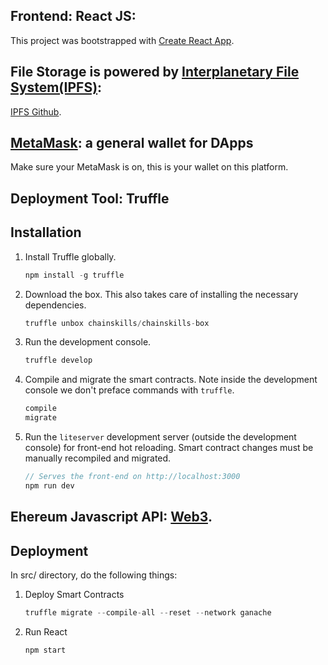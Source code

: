
## Frontend: React JS:

This project was bootstrapped with [Create React App](https://github.com/facebookincubator/create-react-app).

## File Storage is powered by [Interplanetary File System(IPFS)](https://ipfs.io/):
[IPFS Github](https://github.com/ipfs/ipfs).

## [MetaMask](https://metamask.io/): a general wallet for DApps
Make sure your MetaMask is on, this is your wallet on this platform.

## Deployment Tool: Truffle

## Installation

1. Install Truffle globally.
    ```javascript
    npm install -g truffle
    ```

2. Download the box. This also takes care of installing the necessary dependencies.
    ```javascript
    truffle unbox chainskills/chainskills-box
    ```

3. Run the development console.
    ```javascript
    truffle develop
    ```

4. Compile and migrate the smart contracts. Note inside the development console we don't preface commands with `truffle`.
    ```javascript
    compile
    migrate
    ```

5. Run the `liteserver` development server (outside the development console) for front-end hot reloading. Smart contract changes must be manually recompiled and migrated.
    ```javascript
    // Serves the front-end on http://localhost:3000
    npm run dev
    ```
## Ehereum Javascript API: [Web3](https://web3js.readthedocs.io/en/1.0/).


## Deployment

In src/ directory, do the following things:

1. Deploy Smart Contracts
    ```javascript
    truffle migrate --compile-all --reset --network ganache
    ```
2. Run React
    ```javascript
    npm start
    ```




